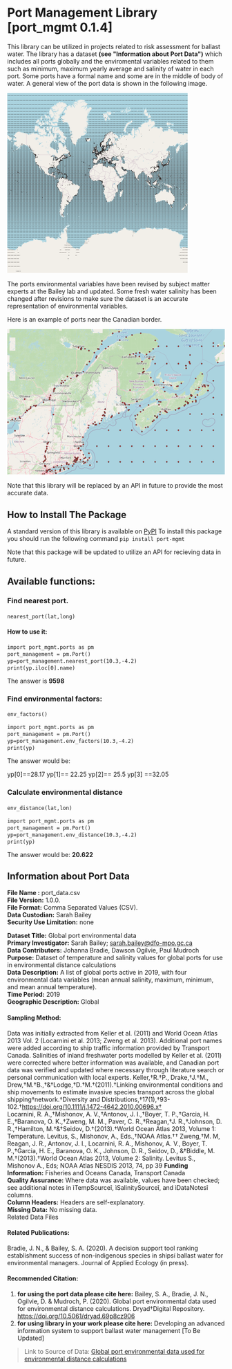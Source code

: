 # Port Management Library  [port_mgmt 0.1.4]

This library can be utilized in projects related to risk assessment for ballast water. The library has a dataset **(see "Information about Port Data")** which includes all ports globally and the enviromental variables related to them such as minimum, maximum yearly average and salinity of water in each port. Some ports have a formal name and some are in the middle of body of water. A general view of the port data is shown in the following image.

![port dataset](port_dataset.png)

The ports environmental variables have been revised by subject matter experts at the Bailey lab and updated. Some fresh water salinity has been changed after revisions to make sure the dataset is an accurate representation of environmental variables.

Here is an example of ports near the Canadian border.

![port dataset canada](ports_zoom.png)

Note that this library will be replaced by an API in future to provide the most accurate data.

## How to Install The Package 

A standard version of this library is available on [PyPI](https://pypi.org/project/port-mgmt/) 
To install this package you should run the following command 
`pip install port-mgmt`

Note that this package will be updated to utilize an API for recieving data in future.

## Available functions:

### Find nearest port.  
`nearest_port(lat,long)`
#### How to use it:

```
import port_mgmt.ports as pm
port_management = pm.Port()
yp=port_management.nearest_port(10.3,-4.2)
print(yp.iloc[0].name)
```

The answer is **9598**  

### Find environmental factors:
`env_factors()`

```
import port_mgmt.ports as pm
port_management = pm.Port()
yp=port_management.env_factors(10.3,-4.2)
print(yp)
```
The answer would be:

yp[0]==28.17 
yp[1]== 22.25
yp[2]== 25.5 
yp[3] ==32.05

### Calculate environmental distance
`env_distance(lat,lon)`
```
import port_mgmt.ports as pm
port_management = pm.Port()
yp=port_management.env_distance(10.3,-4.2)
print(yp)
```
The answer would be: **20.622**




## Information about Port Data

**File Name :** port_data.csv	  
**File Version:** 1.0.0.  
**File Format:** Comma Separated Values (CSV).  
**Data Custodian:** Sarah Bailey	   
**Security Use Limitation:** none	   
	
**Dataset Title:** Global port environmental data   
**Primary Investigator:** Sarah Bailey; sarah.bailey@dfo-mpo.gc.ca	   
**Data Contributors:** Johanna Bradie, Dawson Ogilvie, Paul Mudroch	   
**Purpose:** Dataset of temperature and salinity values for global ports for use in environmental distance calculations	   
**Data Description:** A list of global ports active in 2019, with four environmental data variables (mean annual salinity, maximum, minimum, and mean annual temperature).   
**Time Period:** 2019   
**Geographic Description:** Global	   
#### Sampling Method:   

Data was initially extracted from Keller et al. (2011) and World Ocean Atlas 2013 Vol. 2 (Locarnini et al. 2013; Zweng et al. 2013). Additional port names were added according to ship traffic information provided by Transport Canada. Salinities of inland freshwater ports modelled by Keller et al. (2011) were corrected where better information was available, and Canadian port data was verified and updated where necessary through literature search or personal communication with local experts.
Keller,†R.†P., Drake,†J.†M., Drew,†M.†B.,†&†Lodge,†D.†M.†(2011).†Linking environmental conditions and ship movements to estimate invasive species transport across the global shipping†network.†Diversity and Distributions,†17(1),†93-102.†https://doi.org/10.1111/j.1472-4642.2010.00696.x†	
Locarnini, R. A.,†Mishonov, A. V.,†Antonov, J. I.,†Boyer, T. P.,†Garcia, H. E.,†Baranova, O. K.,†Zweng, M. M., Paver, C. R.,†Reagan,†J. R.,†Johnson, D. R.,†Hamilton, M.†&†Seidov, D.†(2013).†World Ocean Atlas 2013, Volume 1: Temperature. Levitus, S., Mishonov, A., Eds.,†NOAA Atlas.††
Zweng,†M. M, Reagan, J. R., Antonov, J. I., Locarnini, R. A., Mishonov, A. V., Boyer, T. P.,†Garcia, H. E., Baranova, O. K., Johnson, D. R., Seidov, D., &†Biddle, M. M.†(2013).†World Ocean Atlas 2013, Volume 2: Salinity. Levitus S., Mishonov A., Eds; NOAA Atlas NESDIS 2013, 74, pp 39
**Funding Information:** Fisheries and Oceans Canada, Transport Canada   
**Quality Assurance:** Where data was available, values have been checked; see additional notes in ìTempSourceî, ìSalinitySourceî, and ìDataNotesî columns.	   
**Column Headers:** Headers are self-explanatory.	   
**Missing Data:** No missing data.	   
Related Data Files	   
#### Related Publications:   
Bradie, J. N., & Bailey, S. A. (2020). A decision support tool ranking establishment success of non-indigenous species in shipsí ballast water for environmental managers. Journal of Applied Ecology (in press).
#### Recommended Citation:
1. **for using the port data please cite here:**
Bailey, S. A., Bradie, J. N., Ogilvie, D. & Mudroch, P. (2020). Global port environmental data used for environmental distance calculations. Dryad†Digital Repository. https://doi.org/10.5061/dryad.69p8cz906	
2. **for using library in your work please cite here:** Developing an advanced information system to support ballast water management [To Be Updated]

> Link to Source of Data: [Global port environmental data used for environmental distance calculations](https://datadryad.org/stash/dataset/doi:10.5061/dryad.69p8cz906)
